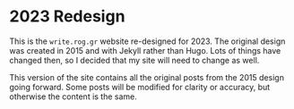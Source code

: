 # 2023 Redesign

This is the `write.rog.gr` website re-designed for 2023. The original design was
created in 2015 and with Jekyll rather than Hugo. Lots of things have changed
then, so I decided that my site will need to change as well.

This version of the site contains all the original posts from the 2015 design
going forward. Some posts will be modified for clarity or accuracy, but
otherwise the content is the same.

